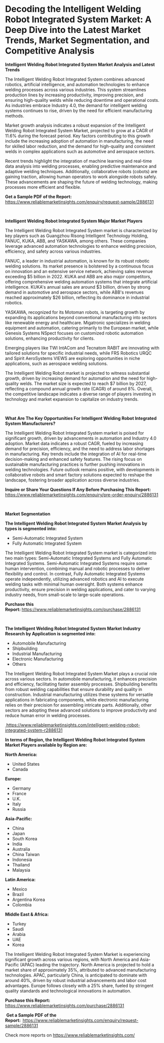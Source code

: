 <p><h1>Decoding the Intelligent Welding Robot Integrated System Market: A Deep Dive into the Latest Market Trends, Market Segmentation, and Competitive Analysis</h1></p><p><strong>Intelligent Welding Robot Integrated System Market Analysis and Latest Trends</strong></p>
<p><p>The Intelligent Welding Robot Integrated System combines advanced robotics, artificial intelligence, and automation technologies to enhance welding processes across various industries. This system streamlines production lines by increasing productivity, improving precision, and ensuring high-quality welds while reducing downtime and operational costs. As industries embrace Industry 4.0, the demand for intelligent welding systems continues to rise, driven by the need for efficient manufacturing methods.</p><p>Market growth analysis indicates a robust expansion of the Intelligent Welding Robot Integrated System Market, projected to grow at a CAGR of 11.6% during the forecast period. Key factors contributing to this growth include the increasing adoption of automation in manufacturing, the need for skilled labor reduction, and the demand for high-quality and consistent welds in complex applications such as automotive and aerospace sectors. </p><p>Recent trends highlight the integration of machine learning and real-time data analysis into welding processes, enabling predictive maintenance and adaptive welding techniques. Additionally, collaborative robots (cobots) are gaining traction, allowing human operators to work alongside robots safely. These advancements are shaping the future of welding technology, making processes more efficient and flexible.</p></p>
<p><strong>Get a Sample PDF of the Report:&nbsp;</strong> <a href="https://www.reliablemarketinsights.com/enquiry/request-sample/2886131?utm_campaign=3078&utm_medium=2&utm_source=Github&utm_content=ia&utm_term=13032025&utm_id=intelligent-welding-robot-integrated-system">https://www.reliablemarketinsights.com/enquiry/request-sample/2886131</a></p>
<p>&nbsp;</p>
<p><strong>Intelligent Welding Robot Integrated System Major Market Players</strong></p>
<p><p>The Intelligent Welding Robot Integrated System market is characterized by key players such as Guangzhou Risong Intelligent Technology Holding, FANUC, KUKA, ABB, and YASKAWA, among others. These companies leverage advanced automation technologies to enhance welding precision, efficiency, and safety across various industries.</p><p>FANUC, a leader in industrial automation, is known for its robust robotic welding solutions. Its market presence is bolstered by a continuous focus on innovation and an extensive service network, achieving sales revenue exceeding $5 billion in 2022. KUKA and ABB are also major competitors, offering comprehensive welding automation systems that integrate artificial intelligence. KUKA's annual sales are around $3 billion, driven by strong demand in automotive and aerospace sectors, while ABB's revenues reached approximately $26 billion, reflecting its dominance in industrial robotics.</p><p>YASKAWA, recognized for its Motoman robots, is targeting growth by expanding its applications beyond conventional manufacturing into sectors like renewable energy and healthcare. Migatronic specializes in welding equipment and automation, catering primarily to the European market, while Genesis Systems NSpect focuses on customized robotic automation solutions, enhancing productivity for clients.</p><p>Emerging players like TWI IntACom and Tecnatom RABIT are innovating with tailored solutions for specific industrial needs, while FRS Robotics URQC and Spirit AeroSystems VIEWS are exploring opportunities in niche applications, such as aerospace welding solutions.</p><p>The Intelligent Welding Robot market is projected to witness substantial growth, driven by increasing demand for automation and the need for high-quality welds. The market size is expected to reach $7 billion by 2027, reflecting a compound annual growth rate (CAGR) of around 8%. Overall, the competitive landscape indicates a diverse range of players investing in technology and market expansion to capitalize on industry trends.</p></p>
<p>&nbsp;</p>
<p><strong>What Are The Key Opportunities For Intelligent Welding Robot Integrated System Manufacturers?</strong></p>
<p><p>The Intelligent Welding Robot Integrated System market is poised for significant growth, driven by advancements in automation and Industry 4.0 adoption. Market data indicates a robust CAGR, fueled by increasing demand for precision, efficiency, and the need to address labor shortages in manufacturing. Key trends include the integration of AI for real-time decision-making and enhanced safety features. The rising focus on sustainable manufacturing practices is further pushing innovations in welding technologies. Future outlook remains positive, with developments in collaborative robots and smart factory solutions expected to reshape the landscape, fostering broader application across diverse industries.</p></p>
<p><strong>Inquire or Share Your Questions If Any Before Purchasing This Report:</strong> <a href="https://www.reliablemarketinsights.com/enquiry/pre-order-enquiry/2886131?utm_campaign=3078&utm_medium=2&utm_source=Github&utm_content=ia&utm_term=13032025&utm_id=intelligent-welding-robot-integrated-system">https://www.reliablemarketinsights.com/enquiry/pre-order-enquiry/2886131</a></p>
<p>&nbsp;</p>
<p><strong>Market Segmentation</strong></p>
<p><strong>The Intelligent Welding Robot Integrated System Market Analysis by types is segmented into:</strong></p>
<p><ul><li>Semi-Automatic Integrated System</li><li>Fully Automatic Integrated System</li></ul></p>
<p><p>The Intelligent Welding Robot Integrated System market is categorized into two main types: Semi-Automatic Integrated Systems and Fully Automatic Integrated Systems. Semi-Automatic Integrated Systems require some human intervention, combining manual and robotic processes to deliver flexibility and control. In contrast, Fully Automatic Integrated Systems operate independently, utilizing advanced robotics and AI to execute welding tasks with minimal human oversight. Both systems enhance productivity, ensure precision in welding applications, and cater to varying industry needs, from small-scale to large-scale operations.</p></p>
<p><strong>Purchase this Report:&nbsp;</strong><a href="https://www.reliablemarketinsights.com/purchase/2886131?utm_campaign=3078&utm_medium=2&utm_source=Github&utm_content=ia&utm_term=13032025&utm_id=intelligent-welding-robot-integrated-system">https://www.reliablemarketinsights.com/purchase/2886131</a></p>
<p>&nbsp;</p>
<p><strong>The Intelligent Welding Robot Integrated System Market Industry Research by Application is segmented into:</strong></p>
<p><ul><li>Automobile Manufacturing</li><li>Shipbuilding</li><li>Industrial Manufacturing</li><li>Electronic Manufacturing</li><li>Others</li></ul></p>
<p><p>The Intelligent Welding Robot Integrated System Market plays a crucial role across various sectors. In automobile manufacturing, it enhances precision and efficiency, facilitating faster assembly processes. Shipbuilding benefits from robust welding capabilities that ensure durability and quality in construction. Industrial manufacturing utilizes these systems for versatile applications in fabricating components, while electronic manufacturing relies on their precision for assembling intricate parts. Additionally, other sectors are adopting these advanced solutions to improve productivity and reduce human error in welding processes.</p></p>
<p><a href="https://www.reliablemarketinsights.com/intelligent-welding-robot-integrated-system-r2886131?utm_campaign=3078&utm_medium=2&utm_source=Github&utm_content=ia&utm_term=13032025&utm_id=intelligent-welding-robot-integrated-system">&nbsp;https://www.reliablemarketinsights.com/intelligent-welding-robot-integrated-system-r2886131</a></p>
<p><strong>In terms of Region, the Intelligent Welding Robot Integrated System Market Players available by Region are:</strong></p>
<p>
    <p> <strong> North America: </strong>
        <ul>
            <li>United States</li>
            <li>Canada</li>
        </ul>
        </p> 
    <p> <strong> Europe: </strong>
        <ul>
            <li>Germany</li>
            <li>France</li>
            <li>U.K.</li>
            <li>Italy</li>
            <li>Russia</li>
        </ul>
        </p> 
    <p> <strong> Asia-Pacific: </strong>
        <ul>
            <li>China</li>
            <li>Japan</li>
            <li>South Korea</li>
            <li>India</li>
            <li>Australia</li>
            <li>China Taiwan</li>
            <li>Indonesia</li>
            <li>Thailand</li>
            <li>Malaysia</li>
        </ul>
        </p> 
    <p> <strong> Latin America: </strong>
        <ul>
            <li>Mexico</li>
            <li>Brazil</li>
            <li>Argentina Korea</li>
            <li>Colombia</li>
        </ul>
        </p> 
    <p> <strong> Middle East & Africa: </strong>
        <ul>
            <li>Turkey</li>
            <li>Saudi</li>
            <li>Arabia</li>
            <li>UAE</li>
            <li>Korea</li>
        </ul>
    </p>
    </p>
<p><p>The Intelligent Welding Robot Integrated System Market is experiencing significant growth across various regions, with North America and Asia-Pacific (APAC) leading the trajectory. North America is projected to hold a market share of approximately 35%, attributed to advanced manufacturing technologies. APAC, particularly China, is anticipated to dominate with around 40%, driven by robust industrial advancements and labor cost advantages. Europe follows closely with a 25% share, fueled by stringent quality standards and technological innovations in automation.</p></p>
<p><strong>Purchase this Report: </strong><a href="https://www.reliablemarketinsights.com/purchase/2886131?utm_campaign=3078&utm_medium=2&utm_source=Github&utm_content=ia&utm_term=13032025&utm_id=intelligent-welding-robot-integrated-system">https://www.reliablemarketinsights.com/purchase/2886131</a></p>
<p>&nbsp;<strong>Get a Sample PDF of the Report:&nbsp;&nbsp;</strong><a href="https://www.reliablemarketinsights.com/enquiry/request-sample/2886131?utm_campaign=3078&utm_medium=2&utm_source=Github&utm_content=ia&utm_term=13032025&utm_id=intelligent-welding-robot-integrated-system">https://www.reliablemarketinsights.com/enquiry/request-sample/2886131</a></p>
<p><strong></strong></p>
<p>Check more reports on <a href="https://www.reliablemarketinsights.com/?utm_campaign=3078&utm_medium=2&utm_source=Github&utm_content=ia&utm_term=13032025&utm_id=intelligent-welding-robot-integrated-system">https://www.reliablemarketinsights.com/</a></p>